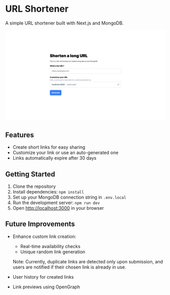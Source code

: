 # URL Shortener

A simple URL shortener built with Next.js and MongoDB.

![Homepage](screenshot.png)

## Features

- Create short links for easy sharing
- Customize your link or use an auto-generated one
- Links automatically expire after 30 days

## Getting Started

1. Clone the repository
1. Install dependencies: `npm install`
1. Set up your MongoDB connection string in `.env.local`
1. Run the development server: `npm run dev`
1. Open [http://localhost:3000](http://localhost:3000) in your browser

## Future Improvements

- Enhance custom link creation:
  - Real-time availability checks
  - Unique random link generation

  Note: Currently, duplicate links are detected only upon submission, and users are notified if their chosen link is already in use.
- User history for created links
- Link previews using OpenGraph